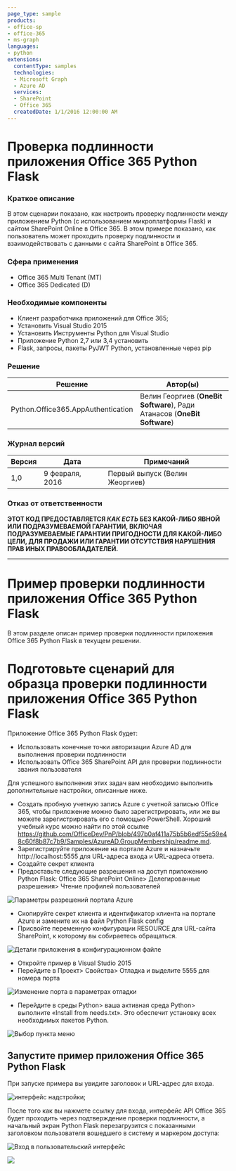 ```yaml
---
page_type: sample
products:
- office-sp
- office-365
- ms-graph
languages:
- python
extensions:
  contentType: samples
  technologies:
  - Microsoft Graph
  - Azure AD
  services:
  - SharePoint
  - Office 365
  createdDate: 1/1/2016 12:00:00 AM
---
```

# Проверка подлинности приложения Office 365 Python Flask #

### Краткое описание ###
В этом сценарии показано, как настроить проверку подлинности между приложением Python (с использованием микроплатформы Flask) и сайтом SharePoint Online в Office 365. В этом примере показано, как пользователь может проходить проверку подлинности и взаимодействовать с данными с сайта SharePoint в Office 365.

### Сфера применения ###
- Office 365 Multi Tenant (MT)
- Office 365 Dedicated (D)

### Необходимые компоненты ###
- Клиент разработчика приложений для Office 365;
- Установить Visual Studio 2015
- Установить Инструменты Python для Visual Studio
- Приложение Python 2,7 или 3,4 установить
- Flask, запросы, пакеты PyJWT Python, установленные через pip

### Решение ###
Решение | Автор(ы) 
---------|----------
Python.Office365.AppAuthentication | Велин Георгиев (**OneBit Software**), Ради Атанасов (**OneBit Software**)

### Журнал версий ###
Версия | Дата | Примечаний 
---------| -----| --------
1,0 | 9 февраля, 2016 | Первый выпуск (Велин Жеоргиев)

### Отказ от ответственности ###
**ЭТОТ КОД ПРЕДОСТАВЛЯЕТСЯ *КАК ЕСТЬ* БЕЗ КАКОЙ-ЛИБО ЯВНОЙ ИЛИ ПОДРАЗУМЕВАЕМОЙ ГАРАНТИИ, ВКЛЮЧАЯ ПОДРАЗУМЕВАЕМЫЕ ГАРАНТИИ ПРИГОДНОСТИ ДЛЯ КАКОЙ-ЛИБО ЦЕЛИ, ДЛЯ ПРОДАЖИ ИЛИ ГАРАНТИИ ОТСУТСТВИЯ НАРУШЕНИЯ ПРАВ ИНЫХ ПРАВООБЛАДАТЕЛЕЙ.**

----------

# Пример проверки подлинности приложения Office 365 Python Flask #
В этом разделе описан пример проверки подлинности приложения Office 365 Python Flask в текущем решении.

# Подготовьте сценарий для образца проверки подлинности приложения Office 365 Python Flask #
Приложение Office 365 Python Flask будет:

- Использовать конечные точки авторизации Azure AD для выполнения проверки подлинности
- Использовать Office 365 SharePoint API для проверки подлинности звания пользователя

Для успешного выполнения этих задач вам необходимо выполнить дополнительные настройки, описанные ниже. 

- Создать пробную учетную запись Azure с учетной записью Office 365, чтобы приложение можно было зарегистрировать, или же вы можете зарегистрировать его с помощью PowerShell. Хороший учебный курс можно найти по этой ссылке https://github.com/OfficeDev/PnP/blob/497b0af411a75b5b6edf55e59e48c60f8b87c7b9/Samples/AzureAD.GroupMembership/readme.md.
- Зарегистрируйте приложение на портале Azure и назначьте http://localhost:5555 для URL-адреса входа и URL-адреса ответа.
- Создайте секрет клиента
- Предоставьте следующие разрешения на доступ приложению Python Flask: Office 365 SharePoint Online> Делегированные разрешения> Чтение профилей пользователей

![Параметры разрешений портала Azure](https://lh3.googleusercontent.com/-LxhYrbik6LQ/VrnZD-0Uf0I/AAAAAAAACaQ/jsUjHDQlmd4/s732-Ic42/office365-python-app2.PNG)

- Скопируйте секрет клиента и идентификатор клиента на портале Azure и замените их на файл Python Flask config
- Присвойте переменную конфигурации RESOURCE для URL-сайта SharePoint, к которому вы собираетесь обращаться.

![Детали приложения в конфигурационном файле](https://lh3.googleusercontent.com/-ETtW5MBuOcA/VrnZDQBAxQI/AAAAAAAACaY/ppp4My1JTlE/s616-Ic42/office365-python-app-config.PNG)

- Откройте пример в Visual Studio 2015
- Перейдите в Проект> Свойства> Отладка и выделите 5555 для номера порта

![Изменение порта в параметрах отладки](https://lh3.googleusercontent.com/-M3upxeCKBN0/VrnZDSHnDoI/AAAAAAAACaA/BF4CTeKlUMs/s426-Ic42/office365-python-app-vs-config.PNG)

- Перейдите в среды Python> ваша активная среда Python> выполните «Install from needs.txt». Это обеспечит установку всех необходимых пакетов Python.

![Выбор пункта меню](https://lh3.googleusercontent.com/-At6Smrxg9DQ/VrnZD6KMvfI/AAAAAAAACaM/gcgJUATPigE/s479-Ic42/office365-python-packages.png)

## Запустите пример приложения Office 365 Python Flask ##
При запуске примера вы увидите заголовок и URL-адрес для входа.

![интерфейс надстройки;](https://lh3.googleusercontent.com/-GDdAcmYylZE/VrnZD8sVGwI/AAAAAAAACaI/1gB0jvULLBo/s438-Ic42/office365-python-app.PNG)


После того как вы нажмете ссылку для входа, интерфейс API Office 365 будет проходить через подтверждение проверки подлинности, а начальный экран Python Flask перезагрузится с показанными заголовком пользователя вошедшего в систему и маркером доступа:

![Вход в пользовательский интерфейс](https://lh3.googleusercontent.com/-44rsAE2uGFQ/VrnZDdJAseI/AAAAAAAACaE/70N8UX8ErIk/s569-Ic42/office365-python-app-result.PNG)

<img src="https://telemetry.sharepointpnp.com/pnp/samples/Provisioning.Office365.AppAuthentication" />